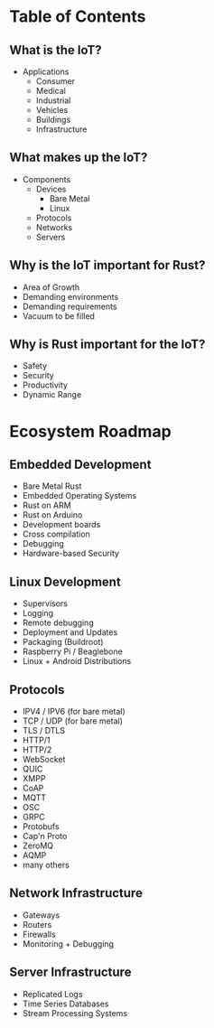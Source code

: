 # Table of Contents

## What is the IoT?

- Applications
   - Consumer
   - Medical
   - Industrial
   - Vehicles
   - Buildings
   - Infrastructure

## What makes up the IoT?

- Components
   - Devices
      - Bare Metal
      - Linux
   - Protocols
   - Networks
   - Servers

## Why is the IoT important for Rust?

- Area of Growth
- Demanding environments
- Demanding requirements
- Vacuum to be filled

## Why is Rust important for the IoT?

- Safety
- Security
- Productivity
- Dynamic Range

# Ecosystem Roadmap

## Embedded Development

- Bare Metal Rust
- Embedded Operating Systems
- Rust on ARM
- Rust on Arduino
- Development boards
- Cross compilation
- Debugging
- Hardware-based Security

## Linux Development

- Supervisors
- Logging
- Remote debugging
- Deployment and Updates
- Packaging (Buildroot)
- Raspberry Pi / Beaglebone
- Linux + Android Distributions

## Protocols

- IPV4 / IPV6 (for bare metal)
- TCP / UDP (for bare metal)
- TLS / DTLS
- HTTP/1
- HTTP/2
- WebSocket
- QUIC
- XMPP
- CoAP
- MQTT
- OSC
- GRPC
- Protobufs
- Cap'n Proto
- ZeroMQ
- AQMP
- many others

## Network Infrastructure

- Gateways
- Routers
- Firewalls
- Monitoring + Debugging

## Server Infrastructure

- Replicated Logs
- Time Series Databases
- Stream Processing Systems
